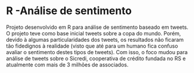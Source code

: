 # R -Análise de sentimento 
Projeto desenvolvido em R para análise de sentimento baseado em tweets. O projeto teve como base inicial tweets sobre a copa do mundo. Porém, devido à algumas particularidades dos tweets, os resultados não ficaram tão fidedignos à realidade (visto que até para um humano fica confuso avaliar o sentimento destes tipos de tweets). Com isso, o foco mudou para análise de tweets sobre o Sicredi, cooperativa de crédito fundada no RS e atualmente com mais de 3 milhões de associados.
